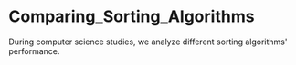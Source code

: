 # Comparing_Sorting_Algorithms

During computer science studies, we analyze different sorting algorithms' performance.
